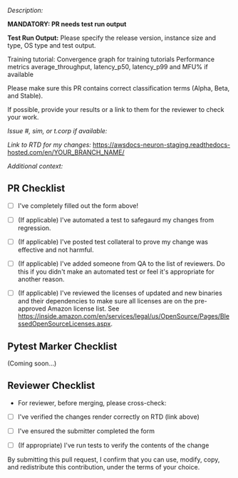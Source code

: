 *Description:*

**MANDATORY: PR needs test run output**

**Test Run Output:**
Please specify the release version, instance size and type, OS type and test output.

Training tutorial:
Convergence graph for training tutorials
Performance metrics average_throughput, latency_p50, latency_p99 and MFU% if available


Please make sure this PR contains correct classification terms (Alpha, Beta, and Stable).

If possible, provide your results or a link to them for the reviewer to check your work.


*Issue #, sim, or t.corp if available:*


*Link to RTD for my changes:* 
https://awsdocs-neuron-staging.readthedocs-hosted.com/en/YOUR_BRANCH_NAME/


*Additional context:*





## PR Checklist
- [ ] I've completely filled out the form above!
- [ ] (If applicable) I've automated a test to safegaurd my changes from regression.
- [ ] (If applicable) I've posted test collateral to prove my change was effective and not harmful.
- [ ] (If applicable) I've added someone from QA to the list of reviewers.  Do this if you didn't make an automated test or feel it's appropriate for another reason.
- [ ] (If applicable) I've reviewed the licenses of updated and new binaries and their dependencies to make sure all licenses are on the pre-approved Amazon license list.  See https://inside.amazon.com/en/services/legal/us/OpenSource/Pages/BlessedOpenSourceLicenses.aspx.


## Pytest Marker Checklist
(Coming soon...)


## Reviewer Checklist
* For reviewer, before merging, please cross-check:
- [ ] I've verified the changes render correctly on RTD (link above)
- [ ] I've ensured the submitter completed the form 
- [ ] (If appropriate) I've run tests to verify the contents of the change


By submitting this pull request, I confirm that you can use, modify, copy, and redistribute this contribution, under the terms of your choice.
